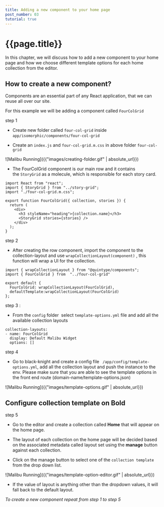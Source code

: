 ```yaml
---
title: Adding a new component to your home page
post_number: 03
tutorial: true
---
```


# {{page.title}}

In this chapter, we will discuss how to add a new component to your home page and how we choose different template options for each home collection from the editor.

## How to create a new component?

Components are an essential part of any React application, that we can reuse all over our site.

For this example we will be adding a component called ```FourColGrid```

step 1
* Create new folder  called ```four-col-grid``` inside ```app/isomorphic/components/four-col-grid``` 

* Create an ```index.js``` and ```four-col-grid.m.css``` in above folder ```four-col-grid```

![Malibu Running]({{"images/creating-folder.gif" | absolute_url}})

* The FourColGrid component is our main row and it contains the ```StoryGrid``` as a molecule, which is responsible for each story card.

``` 
import React from "react";
import { StoryGrid } from "../story-grid";
import "./four-col-grid.m.css";

export function FourColGrid({ collection, stories }) {
  return (
    <div>
      <h3 styleName="heading">{collection.name}</h3>
      <StoryGrid stories={stories} />
    </div>
  );
}

```

step 2 

* After creating the row component, import the component to the collection-layout and use ```wrapCollectionLayout(component)``` , this function will wrap a UI for the collection.


```
import { wrapCollectionLayout } from "@quintype/components";
import { FourColGrid } from  "../four-col-grid"

export default {
  FourColGrid: wrapCollectionLayout(FourColGrid),
  defaultTemplate:wrapCollectionLayout(FourColGrid)
};
```

step 3 : 

* From the ```config``` folder  select ```template-options.yml``` file and add all the available collection layouts

```
collection-layouts:
- name: FourColGrid
  display: Default Malibu Widget
  options: []
```

step 4  
* Go to black-knight and create a config file ``` /app/config/template-options.yml```, add all the collection layout and push the instance to the env. Please make sure that you are able to see the template options in the front end route (domain-name/template-options.json)

![Malibu Running]({{"images/template-options.gif" | absolute_url}})

## Configure collection template on Bold

step 5 
* Go to the editor and create a collection called **Home** that will appear on the home page.

* The layout of each collection on the home page will be decided based on the associated metadata 
called layout set using the **manage** button against each collection. 

* Click on the manage button to select one of the ```collection template``` from the drop down list.

![Malibu Running]({{"images/template-option-editor.gif" | absolute_url}})

* If the value of layout is anything other than the dropdown values, it will fall back to the default layout.



_To create a new component repeat from step 1 to step 5_